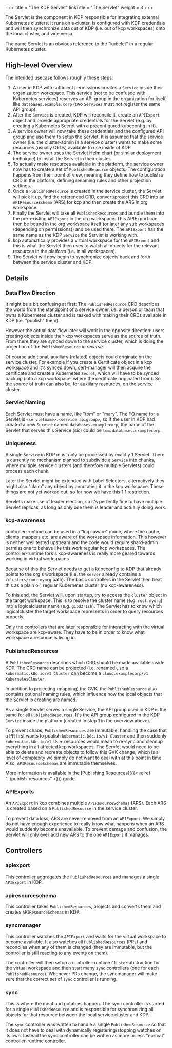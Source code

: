 +++
title = "The KDP Servlet"
linkTitle = "The Servlet"
weight = 3
+++

The Servlet is the component in KDP responsible for integrating external Kubernetes clusters.
It runs on a cluster, is configured with KDP credentials and will then synchronize data out
of KDP (i.e. out of kcp workspaces) onto the local cluster, and vice versa.

The name Servlet is an obvious reference to the "kubelet" in a regular Kubernetes cluster.

## High-level Overview

The intended usecase follows roughly these steps:

1. A user in KDP with sufficient permissions creates a `Service` inside their organization
   workspace. This service (not to be confused with Kubernetes services) reserves an API group
   in the organization for itself, like `databases.example.corp` (two `Services` must not register
   the same API group).
2. After the `Service` is created, KDP will reconcile it, create an `APIExport` object and provide appropriate credentials
   for the Servlet (e.g. by creating a Kubernetes Secret with a preconfigured kubeconfig in it).
3. A service owner will now take these credentials and the configured API group and use them
   to setup the Servlet. It is assumed that the service owner (i.e. the cluster-admin in a
   service cluster) wants to make some resources (usually CRDs) available to use inside of KDP.
4. The service owner uses the Servlet Helm chart (or similar deployment technique) to install the
   Servlet in their cluster.
5. To actually make resources available in the platform, the service owner now has to create a
   set of `PublishedResource` objects. The configuration happens from their point of view, meaning
   they define how to publish a CRD in the platform, defining renaming rules and other projection
   settings.
6. Once a `PublishedResource` is created in the service cluster, the Servlet will pick it up,
   find the referenced CRD, convert/project this CRD into an `APIResourceSchema` (ARS) for kcp and
   then create the ARS in org workspace.
7. Finally the Servlet will take all `PublishedResources` and bundle them into the pre-existing `APIExport`
   in the org workspace. This APIExport can then be bound in the org workspace itself (or later
   any sub workspaces (depending on permissions)) and be used there. The `APIExport` has the same
   name as the KDP `Service` the Servlet is working with.
8. kcp automatically provides a virtual workspace for the `APIExport` and this is what the Servlet
   then uses to watch all objects for the relevant resources in the platform (i.e. in all workspaces).
9. The Servlet will now begin to synchronize objects back and forth between the service cluster
   and KDP.

## Details

### Data Flow Direction

It might be a bit confusing at first: The `PublishedResource` CRD describes the world from the
standpoint of a service owner, i.e. a person or team that owns a Kubernetes cluster and is tasked
with making their CRDs available in KDP (i.e. "publish" them).

However the actual data flow later will work in the opposite direction: users creating objects inside
their kcp workspaces serve as the source of truth. From there they are synced down to the service
cluster, which is doing the projection of the `PublishedResource` _in reverse_.

Of course additional, auxiliary (related) objects could originate on the service cluster. For example
if you create a Certificate object in a kcp workspace and it's synced down, cert-manager will then
acquire the certificate and create a Kubernetes `Secret`, which will have to be synced back up (into
a kcp workspace, where the certificate originated from). So the source of truth can also be, for
auxiliary resources, on the service cluster.

### Servlet Naming

Each Servlet must have a name, like "tom" or "mary". The FQ name for a Servlet is
`<servletname>.<service apigroup>`, so if the user in KDP had created a new `Service` named
`databases.examplecorp`, the name of the Servlet that serves this Service (sic) could be
`tom.databases.examplecorp`.

### Uniqueness

A single `Service` in KDP must only be processed by exactly 1 Servlet. There is currently no mechanism
planned to subdivide a `Service` into chunks, where multiple service clusters (and therefore multiple
Servlets) could process each chunk.

Later the Servlet might be extended with Label Selectors, alternatively they might also "claim" any
object by annotating it in the kcp workspace. These things are not yet worked out, so for now we have
this 1:1 restriction.

Servlets make use of leader election, so it's perfectly fine to have multiple Servlet replicas, as
long as only one them is leader and actually doing work.

### kcp-awareness

controller-runtime can be used in a "kcp-aware" mode, where the cache, clients, mappers etc. are
aware of the workspace information. This however is neither well tested upstream and the code would
require shard-admin permissions to behave like this work regular kcp workspaces. The controller-runtime
fork's kcp-awareness is really more geared towards working in virtual workspaces.

Because of this the Servlet needs to get a kubeconfig to KDP that already points to the org's
workspace (i.e. the `server` already contains a `/clusters/root:myorg` path). The basic controllers
in the Servlet then treat this as a plain ol', regular Kubernetes cluster (no kcp-awareness).

To this end, the Servlet will, upon startup, try to access the `cluster` object in the target
workspace. This is to resolve the cluster name (e.g. `root:myorg`) into a logicalcluster name (e.g.
`gibd3r1sh`). The Servlet has to know which logicalcluster the target workspace represents in order
to query resources properly.

Only the controllers that are later responsible for interacting with the virtual workspace are
kcp-aware. They have to be in order to know what workspace a resource is living in.

### PublishedResources

A `PublishedResource` describes which CRD should be made available inside KDP. The CRD name can be
projected (i.e. renamed), so a `kubermatic.k8c.io/v1 Cluster` can become a
`cloud.examplecorp/v1 KubernetesCluster`.

In addition to projecting (mapping) the GVK, the `PublishedResource` also contains optional naming
rules, which influence how the local objects that the Servlet is creating are named.

As a single Servlet serves a single Service, the API group used in KDP is the same for all
`PublishedResources`. It's the API group configured in the KDP `Service` inside the platform (created
in step 1 in the overview above).

To prevent chaos, `PublishedResources` are immutable: handling the case that a PR first wants to
publish `kubermatic.k8c.io/v1 Cluster` and then suddenly `kubermatic.k8c.io/v1 User` resources would
mean to re-sync and cleanup everything in all affected kcp workspaces. The Servlet would need to be
able to delete and recreate objects to follow this GVK change, which is a level of complexity we
simply do not want to deal with at this point in time. Also, `APIResourceSchemas` are immutable
themselves.

More information is available in the [Publishing Resources]({{< relref "../publish-resources" >}})
guide.

### APIExports

An `APIExport` in kcp combines multiple `APIResourceSchemas` (ARS). Each ARS is created based on a
`PublishedResource` in the service cluster.

To prevent data loss, ARS are never removed from an `APIExport`. We simply do not have enough
experience to really know what happens when an ARS would suddenly become unavailable. To prevent
damage and confusion, the Servlet will only ever add new ARS to the one `APIExport` it manages.

## Controllers

### apiexport

This controller aggregates the `PublishedResources` and manages a single `APIExport` in KDP.

### apiresourceschema

This controller takes `PublishedResources`, projects and converts them and creates `APIResourceSchemas`
in KDP.

### syncmanager

This controller watches the `APIExport` and waits for the virtual workspace to become available. It
also watches all `PublishedResources` (PRs) and reconciles when any of them is changed (they are
immutable, but the controller is still reacting to any events on them).

The controller will then setup a controller-runtime `Cluster` abstraction for the virtual workspace
and then start many `sync` controllers (one for each `PublishedResource`). Whenever PRs change, the
syncmanager will make sure that the correct set of `sync` controller is running.

### sync

This is where the meat and potatoes happen. The sync controller is started for a single
`PublishedResource` and is responsible for synchronizing all objects for that resource between the
local service cluster and KDP.

The `sync` controller was written to handle a single `PublishedResource` so that it does not have to
deal with dynamically registering/stopping watches on its own. Instead the sync controller can be
written as more or less "normal" controller-runtime controller.
